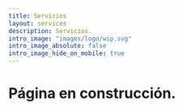 ```yaml
---
title: Servicios
layout: services
description: Servicios.
intro_image: "images/logo/wip.svg"
intro_image_absolute: false
intro_image_hide_on_mobile: true
---
```


# Página en construcción.
